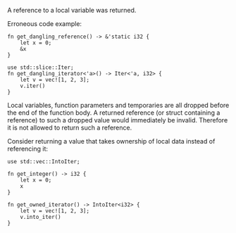 A reference to a local variable was returned.

Erroneous code example:

```compile_fail,E0515
fn get_dangling_reference() -> &'static i32 {
    let x = 0;
    &x
}
```

```compile_fail,E0515
use std::slice::Iter;
fn get_dangling_iterator<'a>() -> Iter<'a, i32> {
    let v = vec![1, 2, 3];
    v.iter()
}
```

Local variables, function parameters and temporaries are all dropped before
the end of the function body. A returned reference (or struct containing a
reference) to such a dropped value would immediately be invalid. Therefore
it is not allowed to return such a reference.

Consider returning a value that takes ownership of local data instead of
referencing it:

```
use std::vec::IntoIter;

fn get_integer() -> i32 {
    let x = 0;
    x
}

fn get_owned_iterator() -> IntoIter<i32> {
    let v = vec![1, 2, 3];
    v.into_iter()
}
```
